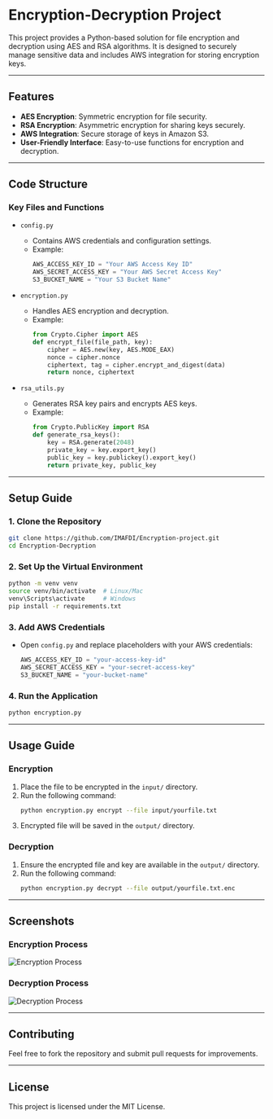 
# Encryption-Decryption Project

This project provides a Python-based solution for file encryption and decryption using AES and RSA algorithms. It is designed to securely manage sensitive data and includes AWS integration for storing encryption keys.

---

## Features

- **AES Encryption**: Symmetric encryption for file security.
- **RSA Encryption**: Asymmetric encryption for sharing keys securely.
- **AWS Integration**: Secure storage of keys in Amazon S3.
- **User-Friendly Interface**: Easy-to-use functions for encryption and decryption.

---

## Code Structure

### Key Files and Functions

- `config.py`
  - Contains AWS credentials and configuration settings.
  - Example:
    ```python
    AWS_ACCESS_KEY_ID = "Your AWS Access Key ID"
    AWS_SECRET_ACCESS_KEY = "Your AWS Secret Access Key"
    S3_BUCKET_NAME = "Your S3 Bucket Name"
    ```

- `encryption.py`
  - Handles AES encryption and decryption.
  - Example:
    ```python
    from Crypto.Cipher import AES
    def encrypt_file(file_path, key):
        cipher = AES.new(key, AES.MODE_EAX)
        nonce = cipher.nonce
        ciphertext, tag = cipher.encrypt_and_digest(data)
        return nonce, ciphertext
    ```

- `rsa_utils.py`
  - Generates RSA key pairs and encrypts AES keys.
  - Example:
    ```python
    from Crypto.PublicKey import RSA
    def generate_rsa_keys():
        key = RSA.generate(2048)
        private_key = key.export_key()
        public_key = key.publickey().export_key()
        return private_key, public_key
    ```

---

## Setup Guide

### 1. Clone the Repository
```bash
git clone https://github.com/IMAFDI/Encryption-project.git
cd Encryption-Decryption
```

### 2. Set Up the Virtual Environment
```bash
python -m venv venv
source venv/bin/activate  # Linux/Mac
venv\Scripts\activate     # Windows
pip install -r requirements.txt
```

### 3. Add AWS Credentials
- Open `config.py` and replace placeholders with your AWS credentials:
  ```python
  AWS_ACCESS_KEY_ID = "your-access-key-id"
  AWS_SECRET_ACCESS_KEY = "your-secret-access-key"
  S3_BUCKET_NAME = "your-bucket-name"
  ```

### 4. Run the Application
```bash
python encryption.py
```

---

## Usage Guide

### Encryption
1. Place the file to be encrypted in the `input/` directory.
2. Run the following command:
   ```bash
   python encryption.py encrypt --file input/yourfile.txt
   ```
3. Encrypted file will be saved in the `output/` directory.

### Decryption
1. Ensure the encrypted file and key are available in the `output/` directory.
2. Run the following command:
   ```bash
   python encryption.py decrypt --file output/yourfile.txt.enc
   ```

---

## Screenshots

### Encryption Process
![Encryption Process](#)

### Decryption Process
![Decryption Process](#)

---

## Contributing

Feel free to fork the repository and submit pull requests for improvements.

---

## License

This project is licensed under the MIT License.
